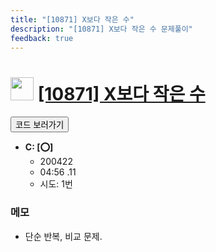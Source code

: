 ```yaml
---
title: "[10871] X보다 작은 수"
description: "[10871] X보다 작은 수 문제풀이"
feedback: true
---
```

<h1><img src="https://doky.space/assets/icpclev/b3.svg" height="37px"> <a href="http://icpc.me/10871">[10871] X보다 작은 수</a></h1>

<a href="https://github.com/DokySp/acmicpc-practice/tree/master/10871"><button class="btn btn-info">코드 보러가기</button></a>

- **C: [:o:]**
  - 200422
  - 04:56 .11 
  - 시도: 1번

### 메모
 - 단순 반복, 비교 문제.
